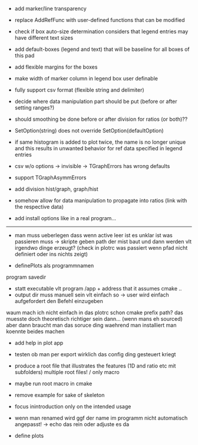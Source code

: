 - add marker/line transparency
- replace AddRefFunc with user-defined functions that can be modified
- check if box auto-size determination considers that legend entries may have different text sizes
- add default-boxes (legend and text) that will be baseline for all boxes of this pad
- add flexible margins for the boxes
- make width of marker column in legend box user definable
- fully support csv format (flexible string and delimiter)
- decide where data manipulation part should be put (before or after setting ranges?)
- should smoothing be done before or after division for ratios (or both)??
- SetOption(string) does not override SetOption(defaultOption)
- if same histogram is added to plot twice, the name is no longer unique and this results in unwanted behavior for ref data specified in legend entries
- csv w/o options -> invisible -> TGraphErrors has wrong defaults
- support TGraphAsymmErrors
- add division hist/graph, graph/hist

- somehow allow for data manipulation to propagate into ratios (link with the respective data)

- add install options like in a real program...

---------------------------------

- man muss ueberlegen dass wenn active leer ist es unklar ist was passieren muss -> skripte geben path der mist baut und dann werden vlt irgendwo dinge erzeugt? (check in plotrc was passiert wenn pfad nicht definiert oder ins nichts zeigt)

- definePlots als programmnamen


program
savedir
- statt executable vlt program /app + address that it assumes cmake ..
- output dir muss manuell sein vlt einfach so -> user wird einfach aufgefordert den Befehl einzugeben

waum mach ich nicht einfach in das plotrc schon cmake prefix path? das muesste doch theoretisch richtiger sein dann... (wenn mans eh sourced) aber dann braucht man das soruce ding waehrend man installiert
man koennte beides machen





- add help in plot app
- testen ob man per export wirklich das config ding gesteuert kriegt
- produce a root file that illustrates the features (1D and ratio etc mit subfolders) multiple root files! / only macro
- maybe run root macro in cmake
- remove example for sake of skeleton
- focus inintroduction only on the intended usage


- wenn man renamed wird ggf der name im programm nicht automatisch angepasst! -> echo das rein oder adjuste es da
- define plots
